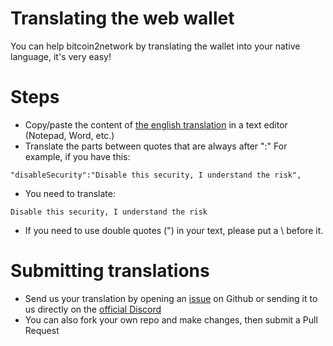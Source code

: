 # Translating the web wallet 
You can help bitcoin2network by translating the wallet into your native language, it's very easy!

# Steps
- Copy/paste the content of [the english translation](src/translations/en.json) in a text editor (Notepad, Word, etc.)
- Translate the parts between quotes that are always after ":"
For example, if you have this: 
```
"disableSecurity":"Disable this security, I understand the risk",
```
- You need to translate: 
```
Disable this security, I understand the risk
```
- If you need to use double quotes (") in your text, please put a \ before it.

# Submitting translations
- Send us your translation by opening an [issue](https://github.com/b2n-project/b2n-webwallet/issues) on Github or sending it to us directly on the [official Discord](https://discord.bitcoin2.network)
- You can also fork your own repo and make changes, then submit a Pull Request
